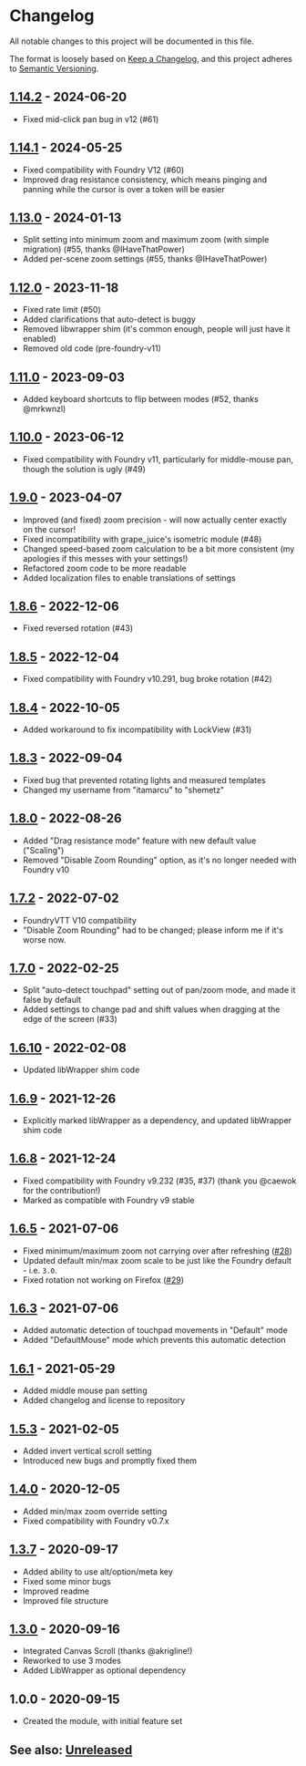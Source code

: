 # Changelog
All notable changes to this project will be documented in this file.

The format is loosely based on [Keep a Changelog](https://keepachangelog.com/en/1.0.0/),
and this project adheres to [Semantic Versioning](https://semver.org/spec/v2.0.0.html).

## [1.14.2] - 2024-06-20
- Fixed mid-click pan bug in v12 (#61)

## [1.14.1] - 2024-05-25
- Fixed compatibility with Foundry V12 (#60)
- Improved drag resistance consistency, which means pinging and panning while the cursor is over a token will be easier

## [1.13.0] - 2024-01-13
- Split setting into minimum zoom and maximum zoom (with simple migration) (#55, thanks @IHaveThatPower)
- Added per-scene zoom settings (#55, thanks @IHaveThatPower)

## [1.12.0] - 2023-11-18
- Fixed rate limit (#50)
- Added clarifications that auto-detect is buggy
- Removed libwrapper shim (it's common enough, people will just have it enabled)
- Removed old code (pre-foundry-v11)

## [1.11.0] - 2023-09-03
- Added keyboard shortcuts to flip between modes (#52, thanks @mrkwnzl)

## [1.10.0] - 2023-06-12
- Fixed compatibility with Foundry v11, particularly for middle-mouse pan, though the solution is ugly (#49)

## [1.9.0] - 2023-04-07
- Improved (and fixed) zoom precision - will now actually center exactly on the cursor!
- Fixed incompatibility with grape_juice's isometric module (#48)
- Changed speed-based zoom calculation to be a bit more consistent (my apologies if this messes with your settings!)
- Refactored zoom code to be more readable
- Added localization files to enable translations of settings

## [1.8.6] - 2022-12-06
- Fixed reversed rotation (#43)

## [1.8.5] - 2022-12-04
- Fixed compatibility with Foundry v10.291, bug broke rotation (#42)

## [1.8.4] - 2022-10-05
- Added workaround to fix incompatibility with LockView (#31)

## [1.8.3] - 2022-09-04
- Fixed bug that prevented rotating lights and measured templates
- Changed my username from "itamarcu" to "shemetz"

## [1.8.0] - 2022-08-26
- Added "Drag resistance mode" feature with new default value ("Scaling")
- Removed "Disable Zoom Rounding" option, as it's no longer needed with Foundry v10

## [1.7.2] - 2022-07-02
- FoundryVTT V10 compatibility
- "Disable Zoom Rounding" had to be changed;  please inform me if it's worse now.

## [1.7.0] - 2022-02-25
- Split "auto-detect touchpad" setting out of pan/zoom mode, and made it false by default
- Added settings to change pad and shift values when dragging at the edge of the screen (#33)

## [1.6.10] - 2022-02-08
- Updated libWrapper shim code

## [1.6.9] - 2021-12-26
- Explicitly marked libWrapper as a dependency, and updated libWrapper shim code

## [1.6.8] - 2021-12-24
- Fixed compatibility with Foundry v9.232 (#35, #37) (thank you @caewok for the contribution!)
- Marked as compatible with Foundry v9 stable

## [1.6.5] - 2021-07-06
- Fixed minimum/maximum zoom not carrying over after refreshing ([#28](https://github.com/shemetz/ZoomPanOptions/issues/28))
- Updated default min/max zoom scale to be just like the Foundry default - i.e. `3.0`.
- Fixed rotation not working on Firefox ([#29](https://github.com/shemetz/ZoomPanOptions/issues/29))

## [1.6.3] - 2021-07-06
- Added automatic detection of touchpad movements in "Default" mode
- Added "DefaultMouse" mode which prevents this automatic detection

## [1.6.1] - 2021-05-29
- Added middle mouse pan setting
- Added changelog and license to repository

## [1.5.3] - 2021-02-05
- Added invert vertical scroll setting
- Introduced new bugs and promptly fixed them

## [1.4.0] - 2020-12-05
- Added min/max zoom override setting
- Fixed compatibility with Foundry v0.7.x

## [1.3.7] - 2020-09-17
- Added ability to use alt/option/meta key
- Fixed some minor bugs
- Improved readme
- Improved file structure

## [1.3.0] - 2020-09-16
- Integrated Canvas Scroll (thanks @akrigline!)
- Reworked to use 3 modes
- Added LibWrapper as optional dependency

## 1.0.0 - 2020-09-15
- Created the module, with initial feature set

## See also: [Unreleased]

[1.3.0]: https://github.com/shemetz/ZoomPanOptions/compare/1.0.0...1.3.0
[1.3.7]: https://github.com/shemetz/ZoomPanOptions/compare/1.3.0...1.3.7
[1.4.0]: https://github.com/shemetz/ZoomPanOptions/compare/1.3.7...1.4.0
[1.5.3]: https://github.com/shemetz/ZoomPanOptions/compare/1.4.0...1.5.3
[1.6.1]: https://github.com/shemetz/ZoomPanOptions/compare/1.5.3...1.6.1
[1.6.3]: https://github.com/shemetz/ZoomPanOptions/compare/1.6.1...1.6.3
[1.6.5]: https://github.com/shemetz/ZoomPanOptions/compare/1.6.3...1.6.5
[1.6.8]: https://github.com/shemetz/ZoomPanOptions/compare/1.6.5...1.6.8
[1.6.9]: https://github.com/shemetz/ZoomPanOptions/compare/1.6.8...1.6.9
[1.6.10]: https://github.com/shemetz/ZoomPanOptions/compare/1.6.9...1.6.10
[1.7.0]: https://github.com/shemetz/ZoomPanOptions/compare/1.6.10...1.7.0
[1.7.2]: https://github.com/shemetz/ZoomPanOptions/compare/1.7.0...1.7.2
[1.7.4]: https://github.com/shemetz/ZoomPanOptions/compare/1.7.2...1.7.4
[1.8.0]: https://github.com/shemetz/ZoomPanOptions/compare/1.7.4...1.8.0
[1.8.3]: https://github.com/shemetz/ZoomPanOptions/compare/1.8.0...1.8.3
[1.8.4]: https://github.com/shemetz/ZoomPanOptions/compare/1.8.3...1.8.4
[1.8.5]: https://github.com/shemetz/ZoomPanOptions/compare/1.8.4...1.8.5
[1.8.6]: https://github.com/shemetz/ZoomPanOptions/compare/1.8.5...1.8.6
[1.9.0]: https://github.com/shemetz/ZoomPanOptions/compare/1.8.6...1.9.0
[1.10.0]: https://github.com/shemetz/ZoomPanOptions/compare/1.9.0...1.10.0
[1.11.0]: https://github.com/shemetz/ZoomPanOptions/compare/1.10.0...1.11.0
[1.12.0]: https://github.com/shemetz/ZoomPanOptions/compare/1.11.0...1.12.0
[1.13.0]: https://github.com/shemetz/ZoomPanOptions/compare/1.12.0...1.13.0
[1.14.1]: https://github.com/shemetz/ZoomPanOptions/compare/1.13.0...1.14.1
[1.14.2]: https://github.com/shemetz/ZoomPanOptions/compare/1.14.1...1.14.2
[Unreleased]: https://github.com/shemetz/ZoomPanOptions/compare/1.14.2...HEAD
